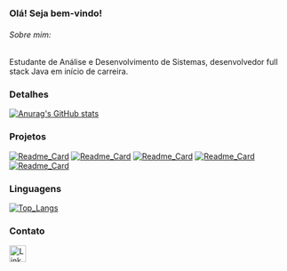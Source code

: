 ### Olá! Seja bem-vindo!

###### Sobre mim:
Estudante de Análise e Desenvolvimento de Sistemas, desenvolvedor full stack Java em início de carreira.

### Detalhes
[![Anurag's GitHub stats](https://github-readme-stats.vercel.app/api?username=Thiago-Almeida23&show_icons=true&theme=dark)](https://github.com/anuraghazra/github-readme-stats)

### Projetos
[![Readme_Card](https://github-readme-stats.vercel.app/api/pin/?username=Thiago-Almeida23&repo=efood&theme=dark)](https://github.com/anuraghazra/github-readme-stats)
[![Readme_Card](https://github-readme-stats.vercel.app/api/pin/?username=Thiago-Almeida23&repo=vue-lista-compras&theme=dark)](https://github.com/anuraghazra/github-readme-stats)
[![Readme_Card](https://github-readme-stats.vercel.app/api/pin/?username=Thiago-Almeida23&repo=vue-lista-compras&theme=dark)](https://github.com/anuraghazra/github-readme-stats)
[![Readme_Card](https://github-readme-stats.vercel.app/api/pin/?username=Thiago-Almeida23&repo=react-contact-list&theme=dark)](https://github.com/anuraghazra/github-readme-stats)
[![Readme_Card](https://github-readme-stats.vercel.app/api/pin/?username=Thiago-Almeida23&repo=lista_aniversario&theme=dark)](https://github.com/anuraghazra/github-readme-stats)

### Linguagens
[![Top_Langs](https://github-readme-stats.vercel.app/api/top-langs/?username=Thiago-Almeida23&layout=compact&theme=dark)](https://github.com/anuraghazra/github-readme-stats)

### Contato
[<img src='https://img.shields.io/badge/LinkedIn-0077B5?style=for-the-badge&logo=linkedin&logoColor=white' alt='Linkedin' height='30'>](https://www.linkedin.com/in/thiago-almeida-dev)
